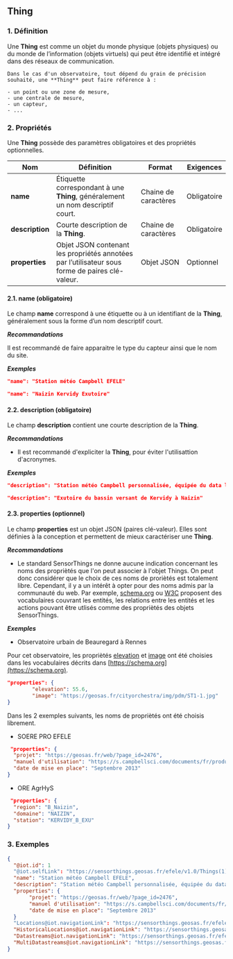 ## Thing

### 1. Définition

Une **Thing** est comme un objet du monde physique (objets physiques) ou du monde de l’information (objets virtuels) qui peut être identifié et intégré dans des réseaux de communication.

```{tip}
Dans le cas d'un observatoire, tout dépend du grain de précision souhaité, une **Thing** peut faire référence à :

- un point ou une zone de mesure,
- une centrale de mesure,
- un capteur,
- ...
```

### **2. Propriétés**

Une **Thing** possède des paramètres obligatoires et des propriétés optionnelles.

| Nom             | Définition                                                                                      | Format               | Exigences   |
| --------------- | ----------------------------------------------------------------------------------------------- | -------------------- | ----------- |
| **name**        | Étiquette correspondant à une **Thing**, généralement un nom descriptif court.                  | Chaine de caractères | Obligatoire |
| **description** | Courte description de la **Thing**.                                                             | Chaine de caractères | Obligatoire |
| **properties**  | Objet JSON contenant les propriétés annotées par l’utilisateur sous forme de paires clé-valeur. | Objet JSON           | Optionnel   |

#### 2.1. name (obligatoire)

Le champ **name** correspond à une étiquette ou à un identifiant de la **Thing**, généralement sous la forme d’un nom descriptif court.

**_Recommandations_**

Il est recommandé de faire apparaitre le type du capteur ainsi que le nom du site.

**_Exemples_**

```json
"name": "Station météo Campbell EFELE"
```
```json
"name": "Naizin Kervidy Exutoire"
```
#### 2.2. description (obligatoire)

Le champ **description** contient une courte description de la **Thing**.

**_Recommandations_**

- Il est recommandé d'expliciter la **Thing**, pour éviter l'utilisattion d'acronymes.

**_Exemples_**

```json
"description": "Station météo Campbell personnalisée, équipée du data logger Campbell CR1000"
```
```json
"description": "Exutoire du bassin versant de Kervidy à Naizin"
```

#### 2.3. properties (optionnel)

Le champ **properties** est un objet JSON (paires clé-valeur). Elles sont définies à la conception et permettent de mieux caractériser une **Thing**.

**_Recommandations_**

- Le standard SensorThings ne donne aucune indication concernant les noms des propriètés que l'on peut associer à l'objet Things. On peut donc considérer que le choix de ces noms de proriètés est totalement libre. Cependant, il y a un intérêt à opter pour des noms admis par la communauté du web. Par exemple, [schema.org](https://schema.org/Thing) ou [W3C](https://www.w3.org/TR/vocab-ssn/) proposent des vocabulaires couvrant les entités, les relations entre les entités et les actions pouvant être utlisés comme des propriètés des objets SensorThings.

**_Exemples_**
- Observatoire urbain de Beauregard à Rennes

Pour cet observatoire, les propriètés [elevation](https://schema.org/elevation) et [image](https://schema.org/image) ont été choisies dans les vocabulaires décrits dans [https://schema.org](https://schema.org). 

```json
"properties": {
        "elevation": 55.6,
        "image": "https://geosas.fr/cityorchestra/img/pdm/ST1-1.jpg"
}
```

Dans les 2 exemples suivants, les noms de propriètés ont été choisis librement.

- SOERE PRO EFELE

```json
 "properties": {
  "projet": "https://geosas.fr/web/?page_id=2476",
  "manuel d'utilisation": "https://s.campbellsci.com/documents/fr/product-brochures/b_cr1000.pdf",
  "date de mise en place": "Septembre 2013"
}
```

- ORE AgrHyS

```json
 "properties": {
  "region": "B_Naizin",
  "domaine": "NAIZIN",
  "station": "KERVIDY_B_EXU"
}
```

### 3. Exemples

```json
{
  "@iot.id": 1
  "@iot.selfLink": "https://sensorthings.geosas.fr/efele/v1.0/Things(1)",
  "name": "Station météo Campbell EFELE",
  "description": "Station météo Campbell personnalisée, équipée du data logger Campbell CR1000 ",
  "properties": {
       "projet": "https://geosas.fr/web/?page_id=2476",
       "manuel d'utilisation": "https://s.campbellsci.com/documents/fr/product-brochures/b_cr1000.pdf",
       "date de mise en place": "Septembre 2013"
  }
  "Locations@iot.navigationLink": "https://sensorthings.geosas.fr/efele/v1.0/Things(1)/Locations",
  "HistoricalLocations@iot.navigationLink": "https://sensorthings.geosas.fr/efele/v1.0/Things(1)/HistoricalLocations",
  "Datastreams@iot.navigationLink": "https://sensorthings.geosas.fr/efele/v1.0/Things(1)/Datastreams",
  "MultiDatastreams@iot.navigationLink": "https://sensorthings.geosas.fr/efele/v1.0/Things(1)/MultiDatastreams"
}
```
